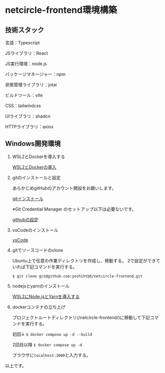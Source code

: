 # netcircle-frontend環境構築

## 技術スタック
言語：Typescript

JSライブラリ：React

JS実行環境：node.js

パッケージマネージャー：npm

状態管理ライブラリ：jotai

ビルドツール：vite

CSS：tailwindcss

UIライブラリ：shadcn

HTTPライブラリ：axios

## Windows開発環境
1. WSL2とDockerを導入する

    [WSL2とDockerの導入](https://www.kagoya.jp/howto/cloud/container/wsl2_docker/)

2. gitのインストールと設定

   あらかじめgitHubのアカウント開設をお願いします。
  
    [gitインストール](https://learn.microsoft.com/ja-jp/windows/wsl/tutorials/wsl-git)

   ※Git Credential Manager のセットアップ以下は必要ないです。

   [githubの設定](https://zenn.dev/claustra01/articles/d5b31d0ffa0eb2#github%E3%81%A8%E3%81%AEssh%E6%8E%A5%E7%B6%9A)

3. vsCodeのインストール

   [vsCode](https://code.visualstudio.com/download)

4. gitでソースコードのclone

   Ubuntu上で任意の作業ディレクトリを作成し、移動する。
   2で設定ができていれば下記コマンドを実行する。
   
   `$ git clone git@github.com:yoshihtb6/netcircle-frontend.git`

5. nodejsとyarnのインストール

   [WSL2にNode.jsとYarnを導入する](https://zenn.dev/ryuu/articles/wsl2-addyarn)

6. dockerコンテナの立ち上げ

   プロジェクトルートディレクトリ(/netcircle-frontend/)に移動して下記コマンドを実行する。
   
   初回↓
   `$ docker compose up -d --build `

   2回目以降
   `$ docker compose up -d`

   ブラウザに`localhost:3000`と入力する。

以上です。

